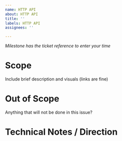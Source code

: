 ```yaml
---
name: HTTP API
about: HTTP API
title: ''
labels: HTTP API
assignees: ''

---
```


_Milestone has the ticket reference to enter your time_

# Scope
Include brief description and visuals (links are fine)

# Out of Scope
Anything that will not be done in this issue?

# Technical Notes / Direction
